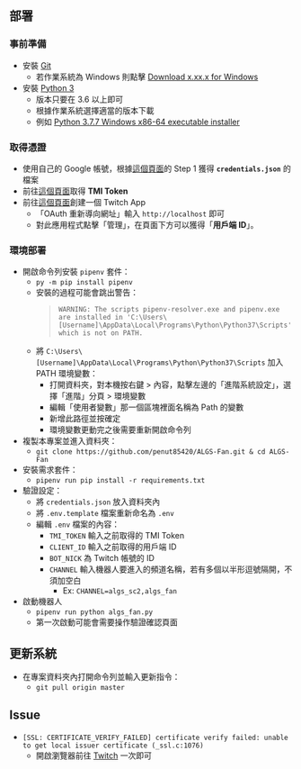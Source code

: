 
## 部署
### 事前準備
+ 安裝 [Git](https://git-scm.com/)
    + 若作業系統為 Windows 則點擊 [Download x.xx.x for Windows](https://git-scm.com/download/win)
+ 安裝 [Python 3](https://www.python.org/downloads/)
    + 版本只要在 3.6 以上即可
    + 根據作業系統選擇適當的版本下載
    + 例如 [Python 3.7.7 Windows x86-64 executable installer](https://www.python.org/ftp/python/3.7.7/python-3.7.7-amd64.exe)

### 取得憑證
+ 使用自己的 Google 帳號，根據[這個頁面](https://developers.google.com/calendar/quickstart/python)的 Step 1 獲得 **`credentials.json`** 的檔案
+ 前往[這個頁面](https://twitchapps.com/tmi/)取得 **TMI Token**
+ 前往[這個頁面](https://dev.twitch.tv/console/apps/create)創建一個 Twitch App
    + 「OAuth 重新導向網址」輸入 `http://localhost` 即可
    + 對此應用程式點擊「管理」，在頁面下方可以獲得「**用戶端 ID**」。

### 環境部署
+ 開啟命令列安裝 `pipenv` 套件：
    + `py -m pip install pipenv`
    + 安裝的過程可能會跳出警告：
        > `WARNING: The scripts pipenv-resolver.exe and pipenv.exe are installed in 'C:\Users\[Username]\AppData\Local\Programs\Python\Python37\Scripts' which is not on PATH.`
    + 將 `C:\Users\[Username]\AppData\Local\Programs\Python\Python37\Scripts` 加入 PATH 環境變數：
        + 打開資料夾，對本機按右鍵 > 內容，點擊左邊的「進階系統設定」，選擇「進階」分頁 > 環境變數
        + 編輯「使用者變數」那一個區塊裡面名稱為 Path 的變數
        + 新增此路徑並按確定
        + 環境變數更動完之後需要重新開啟命令列
+ 複製本專案並進入資料夾：
    + `git clone https://github.com/penut85420/ALGS-Fan.git & cd ALGS-Fan`
+ 安裝需求套件：
    + `pipenv run pip install -r requirements.txt`
+ 驗證設定：
    + 將 `credentials.json` 放入資料夾內
    + 將 `.env.template` 檔案重新命名為 `.env`
    + 編輯 `.env` 檔案的內容：
        + `TMI_TOKEN` 輸入之前取得的 TMI Token
        + `CLIENT_ID` 輸入之前取得的用戶端 ID
        + `BOT_NICK` 為 Twitch 帳號的 ID
        + `CHANNEL` 輸入機器人要進入的頻道名稱，若有多個以半形逗號隔開，不須加空白
            + Ex: `CHANNEL=algs_sc2,algs_fan`
+ 啟動機器人
    + `pipenv run python algs_fan.py`
    + 第一次啟動可能會需要操作驗證確認頁面

## 更新系統
+ 在專案資料夾內打開命令列並輸入更新指令：
    + `git pull origin master`

## Issue
+ `[SSL: CERTIFICATE_VERIFY_FAILED] certificate verify failed: unable to get local issuer certificate (_ssl.c:1076)`
    + 開啟瀏覽器前往 [Twitch](https://www.twitch.tv/) 一次即可